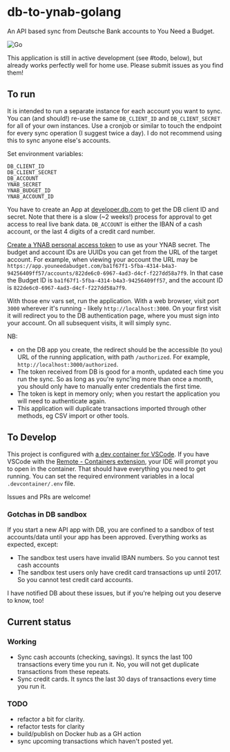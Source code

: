 # db-to-ynab-golang

An API based sync from Deutsche Bank accounts to You Need a Budget.

![Go](https://github.com/ohthehugemanatee/db-to-ynab-golang/workflows/Go/badge.svg?branch=master)

This application is still in active development (see #todo, below), but already works perfectly well for home use. Please submit issues as you find them!

## To run

It is intended to run a separate instance for each account you want to sync. You can (and should!) re-use the same `DB_CLIENT_ID` and `DB_CLIENT_SECRET` for all of your own instances. Use a cronjob or similar to touch the endpoint for every sync operation (I suggest twice a day). I do not recommend using this to sync anyone else's accounts.

Set environment variables:

```
DB_CLIENT_ID
DB_CLIENT_SECRET
DB_ACCOUNT
YNAB_SECRET
YNAB_BUDGET_ID
YNAB_ACCOUNT_ID
```

You have to create an App at [developer.db.com](https://developer.db.com) to get the DB client ID and secret. Note that there is a slow (~2 weeks!) process for approval to get access to real live bank data. `DB_ACCOUNT` is either the IBAN of a cash account, or the last 4 digits of a credit card number.

[Create a YNAB personal access token](https://api.youneedabudget.com/#personal-access-tokens) to use as your YNAB secret. The budget and account IDs are UUIDs you can get from the URL of the target account. For example, when viewing your account the URL may be `https://app.youneedabudget.com/ba1f67f1-5fba-4314-b4a3-94256409ff57/accounts/822de6c0-6967-4ad3-d4cf-f227dd58a7f9`. In that case the Budget ID is `ba1f67f1-5fba-4314-b4a3-94256409ff57`, and the account ID is `822de6c0-6967-4ad3-d4cf-f227dd58a7f9`.

With those env vars set, run the application. With a web browser, visit port `3000` wherever it's running - likely `http://localhost:3000`. On your first visit it will redirect you to the DB authentication page, where you must sign into your account. On all subsequent visits, it will simply sync.

NB:

* on the DB app you create, the redirect should be the accessible (to you) URL of the running application, with path `/authorized`. For example, `http://localhost:3000/authorized`.
* The token received from DB is good for a month, updated each time you run the sync. So as long as you're sync'ing more than once a month, you should only have to manually enter credentials the first time. 
* The token is kept in memory only; when you restart the application you will need to authenticate again.
* This application will duplicate transactions imported through other methods, eg CSV import or other tools.

## To Develop

This project is configured with [a dev container for VSCode](https://code.visualstudio.com/docs/remote/containers). If you have VSCode with the [Remote - Containers extension](https://marketplace.visualstudio.com/items?itemName=ms-vscode-remote.remote-containers), your IDE will prompt you to open in the container. That should have everything you need to get running. You can set the required environment variables in a local `.devcontainer/.env` file.

Issues and PRs are welcome!

### Gotchas in DB sandbox

If you start a new API app with DB, you are confined to a sandbox of test accounts/data until your app has been approved. Everything works as expected, except:

* The sandbox test users have invalid IBAN numbers. So you cannot test cash accounts
* The sandbox test users only have credit card transactions up until 2017. So you cannot test credit card accounts.

I have notified DB about these issues, but if you're helping out you deserve to know, too!

## Current status

### Working

* Sync cash accounts (checking, savings). It syncs the last 100 transactions every time you run it. No, you will not get duplicate transactions from these repeats. 
* Sync credit cards. It syncs the last 30 days of transactions every time you run it.

### TODO

* refactor a bit for clarity.
* refactor tests for clarity
* build/publish on Docker hub as a GH action
* sync upcoming transactions which haven't posted yet.

